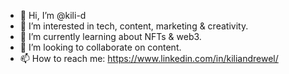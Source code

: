 - 👋 Hi, I’m @kili-d
- 👀 I’m interested in tech, content, marketing & creativity.
- 🌱 I’m currently learning about NFTs & web3.
- 💞️ I’m looking to collaborate on content. 
- 📫 How to reach me: https://www.linkedin.com/in/kiliandrewel/

<!---
kili-d/kili-d is a ✨ special ✨ repository because its `README.md` (this file) appears on your GitHub profile.
You can click the Preview link to take a look at your changes.
--->
